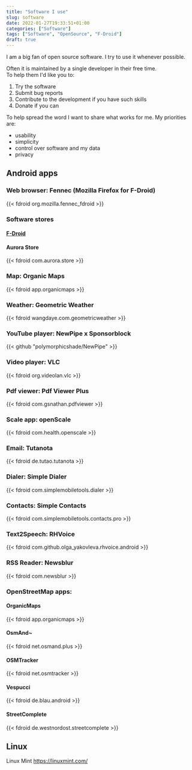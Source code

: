 ```yaml
---
title: "Software I use"
slug: software
date: 2022-01-27T19:33:51+01:00
categories: ["Software"]
tags: ["Software", "OpenSource", "F-Droid"]
draft: true
---
```


I am a big fan of open source software.
I try to use it whenever possible.

Often it is maintained by a single developer in their free time.   
To help them I'd like you to:
1. Try the software
2. Submit bug reports
3. Contribute to the development if you have such skills
4. Donate if you can

To help spread the word I want to share what works for me.
My priorities are:
- usability
- simplicity
- control over software and my data
- privacy

## Android apps
### Web browser: Fennec (Mozilla Firefox for F-Droid)
{{< fdroid org.mozilla.fennec_fdroid >}}
### Software stores
#### [F-Droid](https://f-droid.org)
#### Aurora Store
{{< fdroid com.aurora.store >}}
### Map: Organic Maps
{{< fdroid app.organicmaps >}}
### Weather: Geometric Weather
{{< fdroid wangdaye.com.geometricweather >}}
### YouTube player: NewPipe x Sponsorblock
{{< github "polymorphicshade/NewPipe" >}}
### Video player: VLC
{{< fdroid org.videolan.vlc >}}
### Pdf viewer: Pdf Viewer Plus
{{< fdroid com.gsnathan.pdfviewer >}}
### Scale app: openScale
{{< fdroid com.health.openscale >}}
### Email: Tutanota
{{< fdroid de.tutao.tutanota >}}
### Dialer: Simple Dialer
{{< fdroid com.simplemobiletools.dialer >}}
### Contacts: Simple Contacts
{{< fdroid com.simplemobiletools.contacts.pro >}}
### Text2Speech: RHVoice
{{< fdroid com.github.olga_yakovleva.rhvoice.android >}}
### RSS Reader: Newsblur
{{< fdroid com.newsblur >}}
### OpenStreetMap apps:
#### OrganicMaps
{{< fdroid app.organicmaps >}}
#### OsmAnd~
{{< fdroid net.osmand.plus >}}
#### OSMTracker
{{< fdroid net.osmtracker >}}
#### Vespucci
{{< fdroid de.blau.android >}}
#### StreetComplete
{{< fdroid de.westnordost.streetcomplete >}}

## Linux
Linux Mint https://linuxmint.com/





